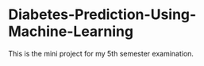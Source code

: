 # Diabetes-Prediction-Using-Machine-Learning
This is the mini project for my 5th semester examination.
